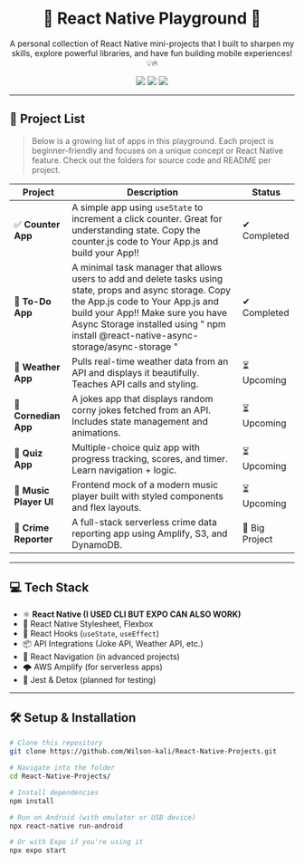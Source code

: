 <h1 align="center">📱 React Native Playground 🚀</h1>

<p align="center">
  A personal collection of React Native mini-projects that I built to sharpen my skills, explore powerful libraries, and have fun building mobile experiences! 💡🔥
</p>

<p align="center">
  <img src="https://img.shields.io/badge/React%20Native-Learning-blue?style=for-the-badge&logo=react" />
  <img src="https://img.shields.io/badge/Mobile-Projects-green?style=for-the-badge&logo=android" />
  <img src="https://img.shields.io/badge/Made%20with%20❤️%20by-WilsonKali-orange?style=for-the-badge" />
</p>

---

## 📂 Project List

> Below is a growing list of apps in this playground. Each project is beginner-friendly and focuses on a unique concept or React Native feature. Check out the folders for source code and README per project.

| Project | Description | Status |
|--------|-------------|--------|
| ✅ **Counter App** | A simple app using `useState` to increment a click counter. Great for understanding state. Copy the counter.js code to Your App.js and build your App!! | ✔ Completed |
| 🔄 **To-Do App** | A minimal task manager that allows users to add and delete tasks using state, props and async storage. Copy the App.js code to Your App.js and build your App!! Make sure you have Async Storage installed using " npm install @react-native-async-storage/async-storage "| ✔ Completed |
| 🔄 **Weather App** | Pulls real-time weather data from an API and displays it beautifully. Teaches API calls and styling. | ⏳ Upcoming |
| 🔄 **Cornedian App** | A jokes app that displays random corny jokes fetched from an API. Includes state management and animations. | ⏳ Upcoming |
| 🔄 **Quiz App** | Multiple-choice quiz app with progress tracking, scores, and timer. Learn navigation + logic. | ⏳ Upcoming |
| 🔄 **Music Player UI** | Frontend mock of a modern music player built with styled components and flex layouts. | ⏳ Upcoming |
| 🔄 **Crime Reporter** | A full-stack serverless crime data reporting app using Amplify, S3, and DynamoDB. | 🚧 Big Project |

---

## 💻 Tech Stack

- ⚛ **React Native (I USED CLI BUT EXPO CAN ALSO WORK)**
- 🎨 React Native Stylesheet, Flexbox
- 🧠 React Hooks (`useState`, `useEffect`)
- 📦 API Integrations (Joke API, Weather API, etc.)
- 🔄 React Navigation (in advanced projects)
- 🌩️ AWS Amplify (for serverless apps)
- 🧪 Jest & Detox (planned for testing)

---

## 🛠 Setup & Installation

```bash
# Clone this repository
git clone https://github.com/Wilson-kali/React-Native-Projects.git

# Navigate into the folder
cd React-Native-Projects/

# Install dependencies
npm install

# Run on Android (with emulator or USB device)
npx react-native run-android

# Or with Expo if you're using it
npx expo start
